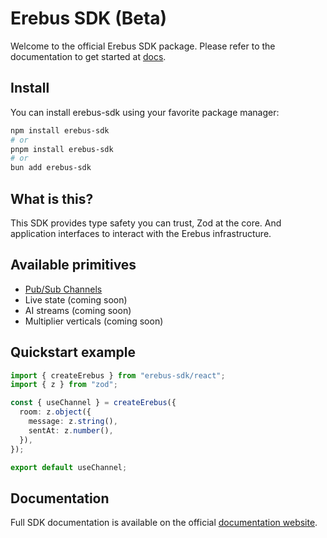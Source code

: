 # Erebus SDK (Beta)

Welcome to the official Erebus SDK package. Please refer to the documentation to get started at [docs](https://docs.erebus.sh/docs).

## Install

You can install erebus-sdk using your favorite package manager:

```bash
npm install erebus-sdk
# or
pnpm install erebus-sdk
# or
bun add erebus-sdk
```

## What is this?

This SDK provides type safety you can trust, Zod at the core. And application interfaces to interact with the Erebus infrastructure.

## Available primitives

- [Pub/Sub Channels](https://docs.erebus.sh/docs/primitives/pubsub/)
- Live state (coming soon)
- AI streams (coming soon)
- Multiplier verticals (coming soon)

## Quickstart example

```typescript
import { createErebus } from "erebus-sdk/react";
import { z } from "zod";

const { useChannel } = createErebus({
  room: z.object({
    message: z.string(),
    sentAt: z.number(),
  }),
});

export default useChannel;
```

## Documentation

Full SDK documentation is available on the official [documentation website](https://docs.erebus.sh/docs/primitives/pubsub/).
